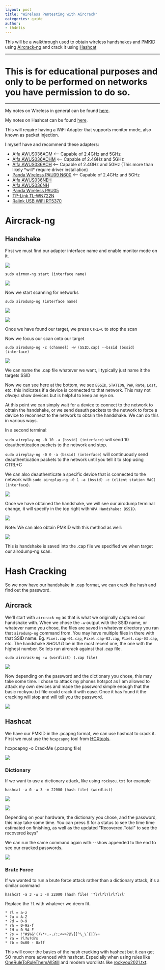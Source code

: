 ```yaml
---
layout: post
title: "Wireless Pentesting with Aircrack"
categories: guide
author:
- th4ntis
---
```


This will be a walkthrough used to obtain wireless handshakes and [PMKID](https://hashcat.net/forum/thread-7717.html) using [Aircrack-ng](https://github.com/aircrack-ng/aircrack-ng) and crack it using [Hashcat](https://github.com/hashcat/hashcat) 

***

# **This is for educational purposes and only to be performed on networks you have permission to do so.**

***

My notes on Wireless in general can be found [here](https://cybersec.th4ntis.com/networking/wireless).

My notes on Hashcat can be found [here](https://cybersec.th4ntis.com/tools/hash-cracking/hashcat).

This will require having a WiFi Adapter that supports monitor mode, also known as packet injection.

I myself have and recommend these adapters:

* [Alfa AWUS036ACM](https://www.amazon.com/Alfa-AWUS036ACM-Long-Range-Dual-Band-Wireless/dp/B073X6RL9D) <-- Capable of 2.4GHz and 5GHz
* [Alfa AWUS036ACHM](https://www.amazon.com/gp/product/B08SJBV1N3/ref=ox\_sc\_act\_title\_1?smid=A20G3A026MV70R\&psc=1) <-- Capable of 2.4GHz and 5GHz
* [Alfa AWUS036ACH](https://www.amazon.com/dp/B08SJC78FH?ref\_=cm\_sw\_r\_cp\_ud\_dp\_PSZZG6J9X0XH40GXB685) <-- Capable of 2.4GHz and 5GHz (This more than likely \*will\* require driver installation)
* [Panda Wireless PAU09 N600](https://www.amazon.com/Panda-Wireless-PAU09-Adapter-Antennas/dp/B01LY35HGO) <-- Capable of 2.4GHz and 5GHz
* [Alfa AWUS036NEH](https://www.amazon.com/AWUS036NEH-Range-WIRELESS-802-11b-USBAdapter/dp/B0035OCVO6)
* [Alfa AWUS036NH](https://www.amazon.com/Alfa-AWUS036NH-802-11g-Wireless-Long-Range/dp/B003YIFHJY)
* [Panda Wireless PAU05](https://www.amazon.com/Panda-300Mbps-Wireless-USB-Adapter/dp/B00EQT0YK2)
* [TP-Link TL-WN722N](https://www.amazon.com/TP-Link-TL-WN722N-Wireless-network-Adapter/dp/B002SZEOLG)
* [Ralink USB WiFi RT5370](https://www.amazon.com/Ralink-RT5370-Raspberry-Adapter-Function/dp/B019XUDHFC)

# Aircrack-ng

## Handshake

First we must find our adapter interface name and enable monitor mode on it.

![](https://github.com/Th4ntis/CyberSecNotes/raw/main/.gitbook/assets/image%20(236).png)

`sudo airmon-ng start (interface name)`

![](https://github.com/Th4ntis/CyberSecNotes/raw/main/.gitbook/assets/image%20(344).png)

Now we start scanning for networks

`sudo airodump-ng (interface name)`

![](https://github.com/Th4ntis/CyberSecNotes/raw/main/.gitbook/assets/image%20(433).png)

![](https://github.com/Th4ntis/CyberSecNotes/raw/main/.gitbook/assets/image%20(543).png)

Once we have found our target, we press `CTRL+C` to stop the scan

Now we focus our scan onto our target

`sudo airodump-ng -c (channel) -w (SSID.cap) --bssid (bssid) (interface)`

![](https://github.com/Th4ntis/CyberSecNotes/raw/main/.gitbook/assets/image%20(460).png)

We can name the .cap file whatever we want, I typically just name it the targets SSID

Now we can see here at the bottom, we see `BSSID`, `STATION`, `PWR`, `Rate`, `Lost`, etc. this indicates if a device is connected to that network. This may not _always_ show devices but is helpful to keep an eye on.

At this point we can simply wait for a device to connect to the network to obtain the handshake, or we send deauth packets to the network to force a device to reconnect to the network to obtain the handshake. We can do this in various ways.

In a second terminal:

`sudo aireplay-ng -0 10 -a (bssid) (interface)` will send 10 deauthentication packets to the network and stop.

`sudo aireplay-ng -0 0 -a (bssid) (interface)` will continuously send deauthentication packets to the network until you tell it to stop using CTRL+C

We can also deauthenticate a specific device that is connected to the network with `sudo aireplay-ng -0 1 -a (bssid) -c (client station MAC) (interface`).

![](https://github.com/Th4ntis/CyberSecNotes/raw/main/.gitbook/assets/image%20(252).png)

Once we have obtained the handshake, we will see our airodump terminal change, it will specify in the top right with `WPA Handshake: BSSID`.

![](https://github.com/Th4ntis/CyberSecNotes/raw/main/.gitbook/assets/image%20(379).png)

Note: We can also obtain PMKID with this method as well:

![](https://github.com/Th4ntis/CyberSecNotes/raw/main/.gitbook/assets/2022-04-07_00-22.png)

This is handshake is saved into the .cap file we specified we when target our airodump-ng scan.

# Hash Cracking

So we now have our handshake in .cap format, we can crack the hash and find out the password.

## Aircrack

We'll start with `aircrack-ng` as that is what we originally captured our handshake with. When we chose the `-w` output with the SSID name, or whatever name you chose, the files are saved in whatever directory you ran that `airodump-ng` command from. You may have multiple files in there with that SSID name. Eg. `Pixel.cap-01.cap`, `Pixel.cap-02.cap`, `Pixel.cap-03.cap`, etc. The handshake _SHOULD_ be in the most recent one, the one with the highest number. So lets run aircrack against that .cap file.

`sudo aircrack-ng -w (wordlist) (.cap file)`

![](https://github.com/Th4ntis/CyberSecNotes/raw/main/.gitbook/assets/image%20(357).png)

Now depending on the password and the dictionary you chose, this may take some time. I chose to attack my phones hotspot as I am allowed to attack my own devices and made the password simple enough that the basic rockyou.txt file could crack it with ease. Once it has found it the cracking will stop and will tell you the password.

![](https://github.com/Th4ntis/CyberSecNotes/raw/main/.gitbook/assets/image%20(602).png)

## Hashcat

We have our PMKID in the .pcapng format, we can use hashcat to crack it. First we must use the `hcxpcapng` tool from [HCXtools](https://github.com/ZerBea/hcxtools).

hcxpcapng -o CrackMe (.pcapng file)

![](https://github.com/Th4ntis/CyberSecNotes/raw/main/.gitbook/assets/image%20(721).png)

### Dictionary

If we want to use a dictionary attack, like using `rockyou.txt` for example

`hashcat -a 0 -w 3 -m 22000 (hash file) (wordlist)`

![](https://github.com/Th4ntis/CyberSecNotes/raw/main/.gitbook/assets/image%20(326).png)

![](https://github.com/Th4ntis/CyberSecNotes/raw/main/.gitbook/assets/image%20(524).png)

Depending on your hardware, the dictionary you chose, and the password, this may take some time. You can press S for a status to see the time time estimated on finishing, as well as the updated "Recovered.Total" to see the recovered keys"

We can run the same command again with --show appended to the end to see our cracked passwords.

![](https://github.com/Th4ntis/CyberSecNotes/raw/main/.gitbook/assets/image%20(255).png)

### Brute Force

If we wanted to run a brute force attack rather than a dictionary attack, it's a similar command

`hashcat -a 3 -w 3 -m 22000 (hash file) '?l?l?l?l?l?l?l'`

Replace the `?l` with whatever we deem fit.
```
* ?l = a-z
* ?u = A-Z
* ?d = 0-9
* ?h = 0-9a-f
* ?H = 0-9A-F
* ?s = !"#$%&'()\*+,-./:;<=>?@\[]^\_\`{|}\~
* ?a = ?l?u?d?s
* ?b = 0x00 - 0xff
```
This will cover the basics of the hash cracking with hashcat but it can get SO much more advanced with hashcat. Especially when using rules like [OneRuleToRuleThemAllStill](https://github.com/stealthsploit/OneRuleToRuleThemStill) and modern wordlists like [rockyou2021.txt](https://chris.partridge.tech/2021/rockyou2021.txt-a-short-summary/).
